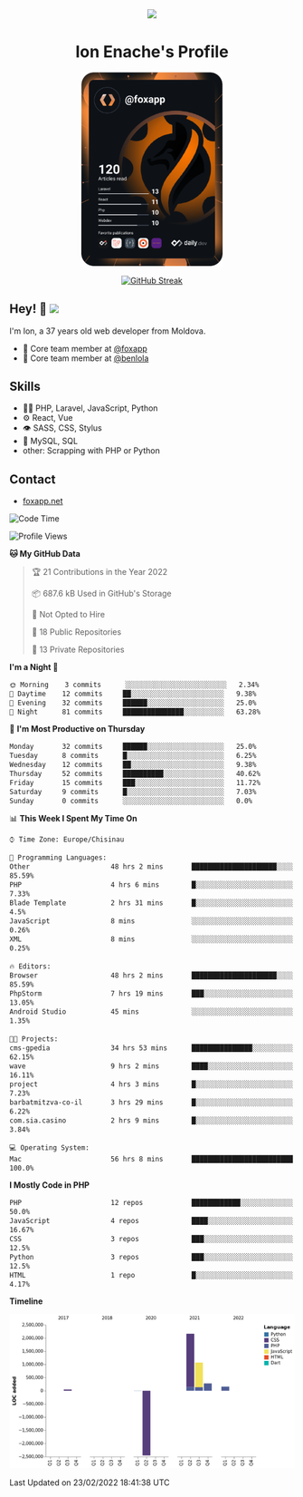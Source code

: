 <div id="header" align="center">
  <img src="https://media.giphy.com/media/M9gbBd9nbDrOTu1Mqx/giphy.gif" width="100"/>
	<h1>Ion Enache's Profile</h1>
</div>
<div align="center">
	<a href="https://app.daily.dev/foxapp"><img src="https://github.com/foxapp/foxapp/blob/master/devcard.svg" width="250" alt="Ion Enache's Dev Card"/></a>
</div>


<div align="center">
	
[![GitHub Streak](http://github-readme-streak-stats.herokuapp.com?user=foxapp&hide_border=true&date_format=M%20j%5B%2C%20Y%5D)](https://git.io/streak-stats)
	
</div>


## Hey! 👋 <img src="https://media.giphy.com/media/hvRJCLFzcasrR4ia7z/giphy.gif" width="30px"/>
I'm Ion, a 37 years old web developer from Moldova.


- 👥 Core team member at [@foxapp](https://github.com/foxapp)
- 👥 Core team member at [@benlola](https://github.com/benlola)

## Skills
- 👨‍💻 PHP, Laravel, JavaScript, Python
- ⚙️ React, Vue
- 👁️ SASS, CSS, Stylus
- 💽 MySQL, SQL
- other: Scrapping with PHP or Python

## Contact
- [foxapp.net](https://www.foxapp.net)

<!--START_SECTION:waka-->
![Code Time](http://img.shields.io/badge/Code%20Time-403%20hrs%2022%20mins-blue)

![Profile Views](http://img.shields.io/badge/Profile%20Views-0-blue)

**🐱 My GitHub Data** 

> 🏆 21 Contributions in the Year 2022
 > 
> 📦 687.6 kB Used in GitHub's Storage 
 > 
> 🚫 Not Opted to Hire
 > 
> 📜 18 Public Repositories 
 > 
> 🔑 13 Private Repositories  
 > 
**I'm a Night 🦉** 

```text
🌞 Morning    3 commits      ░░░░░░░░░░░░░░░░░░░░░░░░░   2.34% 
🌆 Daytime    12 commits     ██░░░░░░░░░░░░░░░░░░░░░░░   9.38% 
🌃 Evening    32 commits     ██████░░░░░░░░░░░░░░░░░░░   25.0% 
🌙 Night      81 commits     ███████████████░░░░░░░░░░   63.28%

```
📅 **I'm Most Productive on Thursday** 

```text
Monday       32 commits     ██████░░░░░░░░░░░░░░░░░░░   25.0% 
Tuesday      8 commits      █░░░░░░░░░░░░░░░░░░░░░░░░   6.25% 
Wednesday    12 commits     ██░░░░░░░░░░░░░░░░░░░░░░░   9.38% 
Thursday     52 commits     ██████████░░░░░░░░░░░░░░░   40.62% 
Friday       15 commits     ███░░░░░░░░░░░░░░░░░░░░░░   11.72% 
Saturday     9 commits      █░░░░░░░░░░░░░░░░░░░░░░░░   7.03% 
Sunday       0 commits      ░░░░░░░░░░░░░░░░░░░░░░░░░   0.0%

```


📊 **This Week I Spent My Time On** 

```text
⌚︎ Time Zone: Europe/Chisinau

💬 Programming Languages: 
Other                    48 hrs 2 mins       █████████████████████░░░░   85.59% 
PHP                      4 hrs 6 mins        █░░░░░░░░░░░░░░░░░░░░░░░░   7.33% 
Blade Template           2 hrs 31 mins       █░░░░░░░░░░░░░░░░░░░░░░░░   4.5% 
JavaScript               8 mins              ░░░░░░░░░░░░░░░░░░░░░░░░░   0.26% 
XML                      8 mins              ░░░░░░░░░░░░░░░░░░░░░░░░░   0.25%

🔥 Editors: 
Browser                  48 hrs 2 mins       █████████████████████░░░░   85.59% 
PhpStorm                 7 hrs 19 mins       ███░░░░░░░░░░░░░░░░░░░░░░   13.05% 
Android Studio           45 mins             ░░░░░░░░░░░░░░░░░░░░░░░░░   1.35%

🐱‍💻 Projects: 
cms-gpedia               34 hrs 53 mins      ███████████████░░░░░░░░░░   62.15% 
wave                     9 hrs 2 mins        ████░░░░░░░░░░░░░░░░░░░░░   16.11% 
project                  4 hrs 3 mins        █░░░░░░░░░░░░░░░░░░░░░░░░   7.23% 
barbatmitzva-co-il       3 hrs 29 mins       █░░░░░░░░░░░░░░░░░░░░░░░░   6.22% 
com.sia.casino           2 hrs 9 mins        █░░░░░░░░░░░░░░░░░░░░░░░░   3.84%

💻 Operating System: 
Mac                      56 hrs 8 mins       █████████████████████████   100.0%

```

**I Mostly Code in PHP** 

```text
PHP                      12 repos            ████████████░░░░░░░░░░░░░   50.0% 
JavaScript               4 repos             ████░░░░░░░░░░░░░░░░░░░░░   16.67% 
CSS                      3 repos             ███░░░░░░░░░░░░░░░░░░░░░░   12.5% 
Python                   3 repos             ███░░░░░░░░░░░░░░░░░░░░░░   12.5% 
HTML                     1 repo              █░░░░░░░░░░░░░░░░░░░░░░░░   4.17%

```


**Timeline**

![Chart not found](https://raw.githubusercontent.com/foxapp/foxapp/master/charts/bar_graph.png) 


 Last Updated on 23/02/2022 18:41:38 UTC
<!--END_SECTION:waka-->

